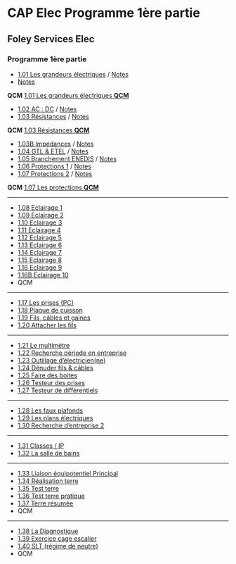 # CAP Elec Programme 1ère partie
## Foley Services Elec

### Programme 1ère partie

- [1.01 Les grandeurs électriques](https://youtu.be/BNpGLPDqrYg) / [Notes](./CAP_Elec_1_01.md)
- [Notes](https://github.com/guywiz/CAP-Elec-Sean-Foley/blob/main/CAP%20Elec_1_01.md)

**QCM** [1.01 Les grandeurs électriques **QCM**](./QCMs/1_01_QCM.md)

- [1.02 AC : DC](https://youtu.be/ZubeDL4bBZ0) / [Notes](CAP_Elec_1_02.md)
- [1.03 Résistances](https://youtu.be/ngCHGVHVL3k) / [Notes](CAP_Elec_1_03.md)

**QCM** [1.03 Résistances **QCM**](./QCMs/1_03_QCM.md)

- [1.03B Impédances](https://youtu.be/2CV95VA8dQQ) / [Notes](CAP_Elec_1_03B.md)
- [1.04 GTL & ETEL](https://youtu.be/xuFOlUG-MCU) / [Notes](CAP_Elec_1_04.md)
- [1.05 Branchement ENEDIS](https://youtu.be/5sb8Nx8I8fk) / [Notes](CAP_Elec_1_05.md)
- [1.06 Protections 1](https://youtu.be/NFdUS3kmSCI) / [Notes](CAP_Elec_1_06.md)
- [1.07 Protections 2](https://youtu.be/JUcMXK3wq50) / [Notes](CAP_Elec_1_07.md)

**QCM** [1.07 Les protections **QCM**](./QCMs/1_07_QCM.md)

---

- [1.08 Eclairage 1](https://youtu.be/CJScY8vPzTY)
- [1.09 Eclairage 2](https://youtu.be/HF4ajbxFd2o)
- [1.10 Eclairage 3](https://youtu.be/4gUAQGN9zc8)
- [1.11 Eclairage 4](https://youtu.be/Tcn99FxoUyU)
- [1.12 Eclairage 5](https://youtu.be/MtHUoRPuUdQ)
- [1.13 Eclairage 6](https://youtu.be/dws48fPJQ7I)
- [1.14 Eclairage 7](https://youtu.be/3oMIf79VHwU)
- [1.15 Eclairage 8](https://youtu.be/hgDzZm1hEZg)
- [1.16 Eclairage 9](https://youtu.be/TU4D8IpbF-Y)
- [1.16B Eclairage 10](https://youtu.be/G4lGxvlZ0cs)
- QCM

---

- [1.17 Les prises (PC)](https://youtu.be/M5BVPGbeiAw)
- [1.18 Plaque de cuisson](https://youtu.be/VizrZvFazS4)
- [1.19 Fils, câbles et gaines](https://youtu.be/7zpijlxw8Jw)
- [1.20 Attacher les fils](https://youtu.be/qQ7J0bxueS0)

---

- [1.21 Le multimètre](https://youtu.be/A37xp-oW7IQ)
- [1.22 Recherche période en entreprise](https://youtu.be/b9D4YOapaas)
- [1.23 Outillage d’électricien(ne)](https://youtu.be/Uoy_TMYy3Yw)
- [1.24 Dénuder fils & câbles](https://youtu.be/eELPhmZnZrU)
- [1.25 Faire des boites](https://youtu.be/6ADzZg6S6-4)
- [1.26 Testeur des prises](https://youtu.be/UkJkzR5oeZg)
- [1.27 Testeur de différentiels](https://youtu.be/9i7WhVqjMvo)

---

- [1.28 Les faux plafonds](https://youtu.be/7TmmokNonGY)
- [1.29 Les plans électriques](https://youtu.be/18_gyriwtQ4)
- [1.30 Recherche d’entreprise 2](https://youtu.be/uPxI4AQ0yn8)

---

- [1.31 Classes / IP](https://youtu.be/CYTlxeuK7Bc)
- [1.32 La salle de bains](https://youtu.be/6hM56Hh6bjE)

---

- [1.33 Liaison équipotentiel Principal](https://youtu.be/n4e2tvvMp3g)
- [1.34 Réalisation terre](https://youtu.be/XEFzNvb5wEM)
- [1.35 Test terre](https://youtu.be/6RQQ4GZxY0w)
- [1.36 Test terre pratique](https://youtu.be/umzNrkhozAs)
- [1.37 Terre résumée](https://youtu.be/0INst5_C6Ks)
- QCM

---

- [1.38 La Diagnostique](https://youtu.be/rxcyqBwmhUQ)
- [1.39 Exercice cage escalier](https://youtu.be/_1x-YoNrlTU)
- [1.40 SLT (régime de neutre)](https://youtu.be/y-40KXzLjjk)
- QCM


